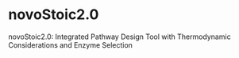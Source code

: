 # novoStoic2.0
novoStoic2.0: Integrated Pathway Design Tool with Thermodynamic Considerations and Enzyme Selection
